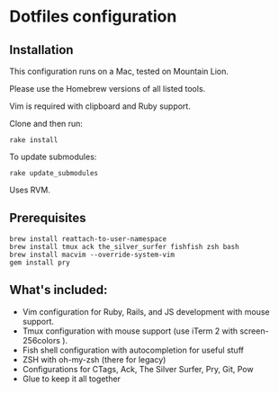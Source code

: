# Dotfiles configuration

## Installation

This configuration runs on a Mac, tested on Mountain Lion.

Please use the Homebrew versions of all listed tools.

Vim is required with clipboard and Ruby support.

Clone and then run:

    rake install

To update submodules:

    rake update_submodules

Uses RVM.

## Prerequisites

    brew install reattach-to-user-namespace
    brew install tmux ack the_silver_surfer fishfish zsh bash
    brew install macvim --override-system-vim
    gem install pry

## What's included:

- Vim configuration for Ruby, Rails, and JS development with mouse support.
- Tmux configuration with mouse support (use iTerm 2 with screen-256colors ).
- Fish shell configuration with autocompletion for useful stuff
- ZSH with oh-my-zsh (there for legacy)
- Configurations for CTags, Ack, The Silver Surfer, Pry, Git, Pow
- Glue to keep it all together

